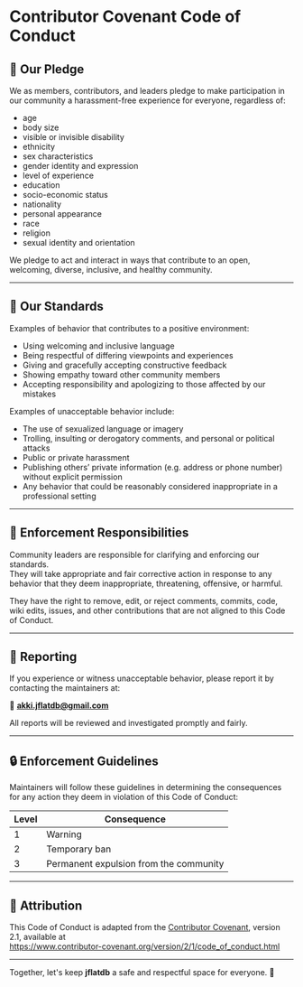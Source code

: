 # Contributor Covenant Code of Conduct

## 📜 Our Pledge

We as members, contributors, and leaders pledge to make participation in our community a harassment-free experience for everyone, regardless of:

- age
- body size
- visible or invisible disability
- ethnicity
- sex characteristics
- gender identity and expression
- level of experience
- education
- socio-economic status
- nationality
- personal appearance
- race
- religion
- sexual identity and orientation

We pledge to act and interact in ways that contribute to an open, welcoming, diverse, inclusive, and healthy community.

---

## 🤝 Our Standards

Examples of behavior that contributes to a positive environment:

- Using welcoming and inclusive language
- Being respectful of differing viewpoints and experiences
- Giving and gracefully accepting constructive feedback
- Showing empathy toward other community members
- Accepting responsibility and apologizing to those affected by our mistakes

Examples of unacceptable behavior include:

- The use of sexualized language or imagery
- Trolling, insulting or derogatory comments, and personal or political attacks
- Public or private harassment
- Publishing others’ private information (e.g. address or phone number) without explicit permission
- Any behavior that could be reasonably considered inappropriate in a professional setting

---

## 🔎 Enforcement Responsibilities

Community leaders are responsible for clarifying and enforcing our standards.  
They will take appropriate and fair corrective action in response to any behavior that they deem inappropriate, threatening, offensive, or harmful.

They have the right to remove, edit, or reject comments, commits, code, wiki edits, issues, and other contributions that are not aligned to this Code of Conduct.

---

## 🚨 Reporting

If you experience or witness unacceptable behavior, please report it by contacting the maintainers at:

📧 **akki.jflatdb@gmail.com**  

All reports will be reviewed and investigated promptly and fairly.

---

## 🔒 Enforcement Guidelines

Maintainers will follow these guidelines in determining the consequences for any action they deem in violation of this Code of Conduct:

| Level | Consequence |
|-------|-------------|
| 1     | Warning |
| 2     | Temporary ban |
| 3     | Permanent expulsion from the community |

---

## 🙏 Attribution

This Code of Conduct is adapted from the [Contributor Covenant](https://www.contributor-covenant.org/), version 2.1, available at  
https://www.contributor-covenant.org/version/2/1/code_of_conduct.html

---

Together, let's keep **jflatdb** a safe and respectful space for everyone. 💙
